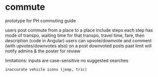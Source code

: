 # commute

prototype for PH commuting guide

users post commute from a place to a place
include steps
each step has mode of transpo, waiting time for that transpo, travel time, fare, then description (code in Angular)
users can upvote/downvote and comment (with upvotes/downvotes also) on a post
downvoted posts past limit will notify admins & the poster for review

limitations:
    inputs are case-sensitive
    no suggested searches

    inaccurate vehicle icons (jeep, tric)
